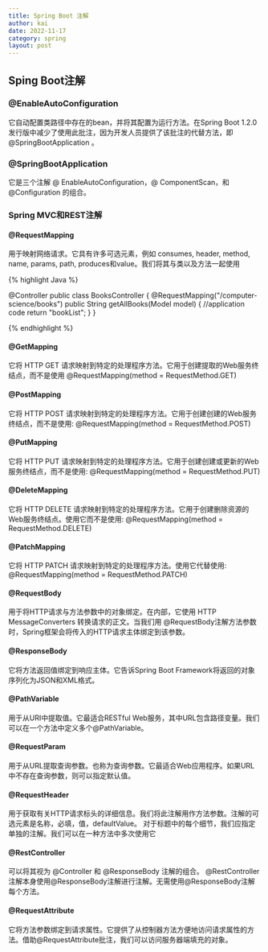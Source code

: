 ```yaml
---
title: Spring Boot 注解
author: kai
date: 2022-11-17
category: spring
layout: post
---
```


## Sping Boot注解

### @EnableAutoConfiguration

  它自动配置类路径中存在的bean，并将其配置为运行方法。在Spring Boot 1.2.0发行版中减少了使用此批注，因为开发人员提供了该批注的代替方法，即 @SpringBootApplication 。

### @SpringBootApplication

  它是三个注解 @ EnableAutoConfiguration，@ ComponentScan，和 @Configuration 的组合。

### Spring MVC和REST注解

#### @RequestMapping

用于映射网络请求。它具有许多可选元素，例如 consumes, header, method, name, params, path, produces和value。我们将其与类以及方法一起使用

{% highlight Java %}

@Controller
public class BooksController
{
    @RequestMapping("/computer-science/books")
    public String getAllBooks(Model model)
    {
        //application code
        return "bookList";
    }
}

{% endhighlight %}

#### @GetMapping

 它将 HTTP GET 请求映射到特定的处理程序方法。它用于创建提取的Web服务终结点，而不是使用 @RequestMapping(method = RequestMethod.GET)

#### @PostMapping

 它将 HTTP POST 请求映射到特定的处理程序方法。它用于创建创建的Web服务终结点，而不是使用: @RequestMapping(method = RequestMethod.POST)

#### @PutMapping

 它将 HTTP PUT 请求映射到特定的处理程序方法。它用于创建创建或更新的Web服务终结点，而不是使用: @RequestMapping(method = RequestMethod.PUT)

#### @DeleteMapping

 它将 HTTP DELETE 请求映射到特定的处理程序方法。它用于创建删除资源的Web服务终结点。使用它而不是使用: @RequestMapping(method = RequestMethod.DELETE)

#### @PatchMapping

 它将 HTTP PATCH 请求映射到特定的处理程序方法。使用它代替使用: @RequestMapping(method = RequestMethod.PATCH)

#### @RequestBody

 用于将HTTP请求与方法参数中的对象绑定。在内部，它使用 HTTP MessageConverters 转换请求的正文。当我们用 @RequestBody注解方法参数时，Spring框架会将传入的HTTP请求主体绑定到该参数。

#### @ResponseBody

 它将方法返回值绑定到响应主体。它告诉Spring Boot Framework将返回的对象序列化为JSON和XML格式。

#### @PathVariable

 用于从URI中提取值。它最适合RESTful Web服务，其中URL包含路径变量。我们可以在一个方法中定义多个@PathVariable。

#### @RequestParam

 用于从URL提取查询参数。也称为查询参数。它最适合Web应用程序。如果URL中不存在查询参数，则可以指定默认值。

#### @RequestHeader

 用于获取有关HTTP请求标头的详细信息。我们将此注解用作方法参数。注解的可选元素是名称，必填，值，defaultValue。 对于标题中的每个细节，我们应指定单独的注解。我们可以在一种方法中多次使用它

#### @RestController

 可以将其视为 @Controller 和 @ResponseBody 注解的组合。 @RestController注解本身使用@ResponseBody注解进行注解。无需使用@ResponseBody注解每个方法。

#### @RequestAttribute

 它将方法参数绑定到请求属性。它提供了从控制器方法方便地访问请求属性的方法。借助@RequestAttribute批注，我们可以访问服务器端填充的对象。
